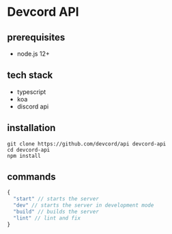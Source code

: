 # Devcord API
## prerequisites
- node.js 12+

## tech stack
- typescript
- koa
- discord api

## installation
```
git clone https://github.com/devcord/api devcord-api
cd devcord-api
npm install
```

## commands
```js
{
  "start" // starts the server
  "dev" // starts the server in development mode
  "build" // builds the server
  "lint" // lint and fix
}